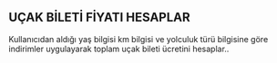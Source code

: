 ## UÇAK BİLETİ FİYATI HESAPLAR
Kullanıcıdan aldığı yaş bilgisi km bilgisi ve yolculuk türü bilgisine göre indirimler
uygulayarak toplam uçak bileti ücretini hesaplar..